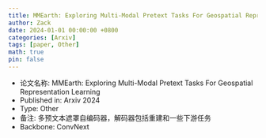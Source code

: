 ```yaml
---
title: MMEarth: Exploring Multi-Modal Pretext Tasks For Geospatial Representation Learning
author: Zack
date: 2024-01-01 00:00:00 +0800
categories: [Arxiv]
tags: [paper, Other]
math: true
pin: false
---
```

- 论文名称: MMEarth: Exploring Multi-Modal Pretext Tasks For Geospatial Representation Learning
- Published in: Arxiv 2024
- Type: Other
- 备注: 多预文本遮罩自编码器，解码器包括重建和一些下游任务
- Backbone: ConvNext
